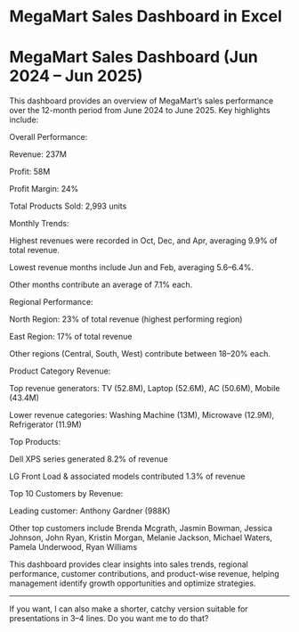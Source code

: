 # MegaMart Sales Dashboard in Excel

# MegaMart Sales Dashboard (Jun 2024 – Jun 2025)

This dashboard provides an overview of MegaMart’s sales performance over the 12-month period from June 2024 to June 2025. Key highlights include:

Overall Performance:

Revenue: 237M

Profit: 58M

Profit Margin: 24%

Total Products Sold: 2,993 units


Monthly Trends:

Highest revenues were recorded in Oct, Dec, and Apr, averaging 9.9% of total revenue.

Lowest revenue months include Jun and Feb, averaging 5.6–6.4%.

Other months contribute an average of 7.1% each.


Regional Performance:

North Region: 23% of total revenue (highest performing region)

East Region: 17% of total revenue

Other regions (Central, South, West) contribute between 18–20% each.


Product Category Revenue:

Top revenue generators: TV (52.8M), Laptop (52.6M), AC (50.6M), Mobile (43.4M)

Lower revenue categories: Washing Machine (13M), Microwave (12.9M), Refrigerator (11.9M)


Top Products:

Dell XPS series generated 8.2% of revenue

LG Front Load & associated models contributed 1.3% of revenue


Top 10 Customers by Revenue:

Leading customer: Anthony Gardner (988K)

Other top customers include Brenda Mcgrath, Jasmin Bowman, Jessica Johnson, John Ryan, Kristin Morgan, Melanie Jackson, Michael Waters, Pamela Underwood, Ryan Williams



This dashboard provides clear insights into sales trends, regional performance, customer contributions, and product-wise revenue, helping management identify growth opportunities and optimize strategies.


---

If you want, I can also make a shorter, catchy version suitable for presentations in 3–4 lines. Do you want me to do that?

